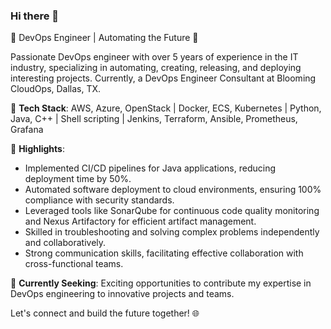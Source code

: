 ### Hi there 👋

<!--
**ayoalaka/ayoalaka** is a ✨ _special_ ✨ repository because its `README.md` (this file) appears on your GitHub profile.

Here are some ideas to get you started:

- 🔭 I’m currently working on ...
- 🌱 I’m currently learning ...
- 👯 I’m looking to collaborate on ...
- 🤔 I’m looking for help with ...
- 💬 Ask me about ...
- 📫 How to reach me: ...
- 😄 Pronouns: ...
- ⚡ Fun fact: ...
-->
🚀 DevOps Engineer | Automating the Future 🤖

Passionate DevOps engineer with over 5 years of experience in the IT industry, specializing in automating, creating, releasing, and deploying interesting projects. Currently, a DevOps Engineer Consultant at Blooming CloudOps, Dallas, TX. 

🔧 **Tech Stack**: AWS, Azure, OpenStack | Docker, ECS, Kubernetes | Python, Java, C++ | Shell scripting | Jenkins, Terraform, Ansible, Prometheus, Grafana

🌟 **Highlights**:
- Implemented CI/CD pipelines for Java applications, reducing deployment time by 50%.
- Automated software deployment to cloud environments, ensuring 100% compliance with security standards.
- Leveraged tools like SonarQube for continuous code quality monitoring and Nexus Artifactory for efficient artifact management.
- Skilled in troubleshooting and solving complex problems independently and collaboratively.
- Strong communication skills, facilitating effective collaboration with cross-functional teams.

💼 **Currently Seeking**: Exciting opportunities to contribute my expertise in DevOps engineering to innovative projects and teams.

Let's connect and build the future together! 🌐
